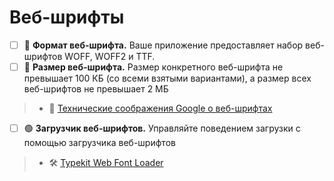 # Веб-шрифты

- [ ] 🔴 **Формат веб-шрифта.** Ваше приложение предоставляет набор веб-шрифтов WOFF, WOFF2 и TTF.
- [ ] 🔴 **Размер веб-шрифта.** Размер конкретного веб-шрифта не превышает 100 КБ (со всеми взятыми вариантами), а размер всех веб-шрифтов не превышает 2 МБ

> - 📖 [Технические соображения Google о веб-шрифтах](https://developers.google.com/fonts/docs/technical_considerations)

- [ ] 🟢 **Загрузчик веб-шрифтов.** Управляйте поведением загрузки с помощью загрузчика веб-шрифтов

> - 🛠 [Typekit Web Font Loader](https://github.com/typekit/webfontloader)
